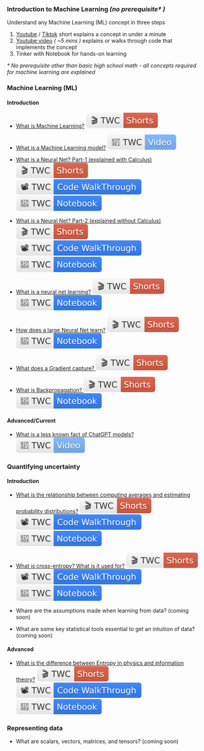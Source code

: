 ### Introduction to Machine Learning _(no prerequisite† )_

Understand any Machine Learning (ML) concept in three steps
 1.  [Youtube](https://www.youtube.com/@TWCEditor) / [Tiktok](https://www.tiktok.com/@twceditor) short explains a concept in under a minute
 2.  [Youtube video](https://www.youtube.com/@TWCEditor) _( ~5 mins )_ explains or walks through code that implements the concept
 3.  Tinker with Notebook for hands-on learning

_† No prerequisite other than basic high school math - all concepts required for machine learning are explained_




### Machine Learning (ML)

#### Introduction

- [What is Machine Learning?](https://youtube.com/shorts/qvmrsomzv54?feature=share) [![TWC Shorts](https://raw.githubusercontent.com/taskswithcode/image_assets/main/.github/images/TWCShorts.svg)](https://youtube.com/shorts/qvmrsomzv54?feature=share)
  
- [What is a Machine Learning model?](https://youtu.be/eDw1RzTLvMg)  [![TWC Video](https://raw.githubusercontent.com/taskswithcode/image_assets/main/.github/images/TWCVideo.svg)](https://youtu.be/eDw1RzTLvMg)
  
- [What is a Neural Net? Part-1 (explained with Calculus)](https://youtube.com/shorts/7Fbah_9Xni0?feature=share) [![TWC Shorts](https://raw.githubusercontent.com/taskswithcode/image_assets/main/.github/images/TWCShorts.svg)](https://youtube.com/shorts/7Fbah_9Xni0?feature=share)  [![Code Walkthrough](https://raw.githubusercontent.com/taskswithcode/image_assets/main/.github/images/codewalkthrough.svg)](https://youtu.be/dCOmVyZQRbI)[![Notebooks](https://raw.githubusercontent.com/taskswithcode/image_assets/main/.github/images/TWCNotebook.svg)](https://colab.research.google.com/github/taskswithcode/MLIntro/blob/main/notebooks/MLToyModel_arith.ipynb)
  
- [What is a Neural Net? Part-2 (explained without Calculus)](https://youtube.com/shorts/jbaXWmERhNs?feature=share) [![TWC Shorts](https://raw.githubusercontent.com/taskswithcode/image_assets/main/.github/images/TWCShorts.svg)](https://youtube.com/shorts/jbaXWmERhNs?feature=share)  [![Code Walkthrough](https://raw.githubusercontent.com/taskswithcode/image_assets/main/.github/images/codewalkthrough.svg)](https://youtu.be/dCOmVyZQRbI) [![Notebooks](https://raw.githubusercontent.com/taskswithcode/image_assets/main/.github/images/TWCNotebook.svg)](https://colab.research.google.com/github/taskswithcode/MLIntro/blob/main/notebooks/MLToyModel_arith.ipynb)
  
- [What is a neural net learning?](https://youtube.com/shorts/PTDB_JRxWTc?feature=share) [![TWC Shorts](https://raw.githubusercontent.com/taskswithcode/image_assets/main/.github/images/TWCShorts.svg)](https://youtube.com/shorts/PTDB_JRxWTc?feature=share) [![Notebooks](https://raw.githubusercontent.com/taskswithcode/image_assets/main/.github/images/TWCNotebook.svg)](https://colab.research.google.com/github/taskswithcode/MLIntro/blob/main/notebooks/MLEssence.ipynb)
  
- [How does a large Neural Net learn?](https://youtube.com/shorts/nOCLVk-Xe0o?feature=share) [![TWC Shorts](https://raw.githubusercontent.com/taskswithcode/image_assets/main/.github/images/TWCShorts.svg)](https://youtube.com/shorts/nOCLVk-Xe0o?feature=share) [![Notebooks](https://raw.githubusercontent.com/taskswithcode/image_assets/main/.github/images/TWCNotebook.svg)](https://colab.research.google.com/github/taskswithcode/MLIntro/blob/main/notebooks/MLKnobs.ipynb)
  
- [What does a Gradient capture? ](https://youtube.com/shorts/mPVBgwBjbTQ?feature=share) [![TWC Shorts](https://raw.githubusercontent.com/taskswithcode/image_assets/main/.github/images/TWCShorts.svg)](https://youtube.com/shorts/mPVBgwBjbTQ?feature=share)
  
-  [What is Backpropagation? ](https://youtube.com/shorts/C9q-NPmptUM?feature=share) [![TWC Shorts](https://raw.githubusercontent.com/taskswithcode/image_assets/main/.github/images/TWCShorts.svg)](https://youtube.com/shorts/C9q-NPmptUM?feature=share) [![Notebooks](https://raw.githubusercontent.com/taskswithcode/image_assets/main/.github/images/TWCNotebook.svg)](https://colab.research.google.com/github/taskswithcode/MLIntro/blob/main/notebooks/MLToyModel.ipynb)

#### Advanced/Current
-  [What is a less known fact of ChatGPT models?](https://youtu.be/PafzaoeanBs) [![TWC Video](https://raw.githubusercontent.com/taskswithcode/image_assets/main/.github/images/TWCVideo.svg)](https://youtu.be/PafzaoeanBs)



### Quantifying uncertainty

#### Introduction

- [What is the relationship between computing averages and estimating probability distributions?](https://youtu.be/6SrH0OQca7Y) [![TWC Shorts](https://raw.githubusercontent.com/taskswithcode/image_assets/main/.github/images/TWCShorts.svg)](https://youtu.be/6SrH0OQca7Y) [![Code Walkthrough](https://raw.githubusercontent.com/taskswithcode/image_assets/main/.github/images/codewalkthrough.svg)](https://youtu.be/QuFo_jWrbyE) [![Notebooks](https://raw.githubusercontent.com/taskswithcode/image_assets/main/.github/images/TWCNotebook.svg)](https://colab.research.google.com/github/taskswithcode/MLIntro/blob/main/notebooks/ProbForML_1.ipynb) 
  
- [What is cross-entropy? What is it used for?](https://youtu.be/LOh5-LTdosU) [![TWC Shorts](https://raw.githubusercontent.com/taskswithcode/image_assets/main/.github/images/TWCShorts.svg)](https://youtu.be/LOh5-LTdosU)  [![Code Walkthrough](https://raw.githubusercontent.com/taskswithcode/image_assets/main/.github/images/codewalkthrough.svg)](https://youtu.be/gDX5-HUtvpg) [![Notebooks](https://raw.githubusercontent.com/taskswithcode/image_assets/main/.github/images/TWCNotebook.svg)](https://colab.research.google.com/github/taskswithcode/MLIntro/blob/main/notebooks/ProbForML_2.ipynb)
-  Whare are the assumptions made when learning from data?  (coming soon)
- What are some key statistical tools essential to get an intuition of data? (coming soon)

#### Advanced
- [What is the difference between Entropy in physics and information theory?](https://youtube.com/shorts/F9YkjKoT2lw?feature=share) [![TWC Shorts](https://raw.githubusercontent.com/taskswithcode/image_assets/main/.github/images/TWCShorts.svg)](https://youtube.com/shorts/F9YkjKoT2lw?feature=share)   [![Code Walkthrough](https://raw.githubusercontent.com/taskswithcode/image_assets/main/.github/images/codewalkthrough.svg)](https://youtu.be/YlKZczs_knQ) [![Notebooks](https://raw.githubusercontent.com/taskswithcode/image_assets/main/.github/images/TWCNotebook.svg)](https://colab.research.google.com/github/taskswithcode/MLIntro/blob/main/notebooks/EntropyInPhysicsAndInformationTheory.ipynb)



### Representing data
- What are scalars, vectors, matrices, and tensors? (coming soon)
  



